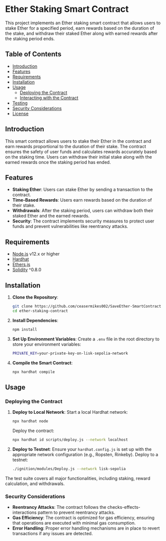 # **Ether Staking Smart Contract**

This project implements an Ether staking smart contract that allows users to stake Ether for a specified period, earn rewards based on the duration of the stake, and withdraw their staked Ether along with earned rewards after the staking period ends.

## **Table of Contents**

- [Introduction](#introduction)
- [Features](#features)
- [Requirements](#requirements)
- [Installation](#installation)
- [Usage](#usage)
  - [Deploying the Contract](#deploying-the-contract)
  - [Interacting with the Contract](#interacting-with-the-contract)
- [Testing](#testing)
- [Security Considerations](#security-considerations)
- [License](#license)

## **Introduction**

This smart contract allows users to stake their Ether in the contract and earn rewards proportional to the duration of their stake. The contract ensures the safety of user funds and calculates rewards accurately based on the staking time. Users can withdraw their initial stake along with the earned rewards once the staking period has ended.

## **Features**

- **Staking Ether**: Users can stake Ether by sending a transaction to the contract.
- **Time-Based Rewards**: Users earn rewards based on the duration of their stake.
- **Withdrawals**: After the staking period, users can withdraw both their staked Ether and the earned rewards.
- **Security**: The contract implements security measures to protect user funds and prevent vulnerabilities like reentrancy attacks.

## **Requirements**

- [Node.js](https://nodejs.org/) v12.x or higher
- [Hardhat](https://hardhat.org/)
- [Ethers.js](https://docs.ethers.io/v5/)
- [Solidity](https://soliditylang.org/) ^0.8.0

## **Installation**

1. **Clone the Repository**:
    ```bash
    git clone https://github.com/ceasermikes002/SaveEther-SmartContract.git
    cd ether-staking-contract
    ```

2. **Install Dependencies**:
    ```bash
    npm install
    ```

3. **Set Up Environment Variables**:
   Create a `.env` file in the root directory to store your environment variables:
    ```bash
    PRIVATE_KEY=your-private-key-on-lisk-sepolia-network
    ```
   
4. **Compile the Smart Contract**:
    ```bash
    npx hardhat compile
    ```

## **Usage**

### **Deploying the Contract**

1. **Deploy to Local Network**:
   Start a local Hardhat network:
    ```bash
    npx hardhat node
    ```
   Deploy the contract:
    ```bash
    npx hardhat id scripts/deploy.js --network localhost
    ```

2. **Deploy to Testnet**:
   Ensure your `hardhat.config.js` is set up with the appropriate network configuration (e.g., Ropsten, Rinkeby).
   Deploy to a testnet:
    ```bash
    ./ignition/modules/Deploy.js --network lisk-sepolia
    ```

The test suite covers all major functionalities, including staking, reward calculation, and withdrawals.

### **Security Considerations**

- **Reentrancy Attacks**: The contract follows the checks-effects-interactions pattern to prevent reentrancy attacks.
- **Gas Efficiency**: The contract is optimized for gas efficiency, ensuring that operations are executed with minimal gas consumption.
- **Error Handling**: Proper error handling mechanisms are in place to revert transactions if any issues are detected.
